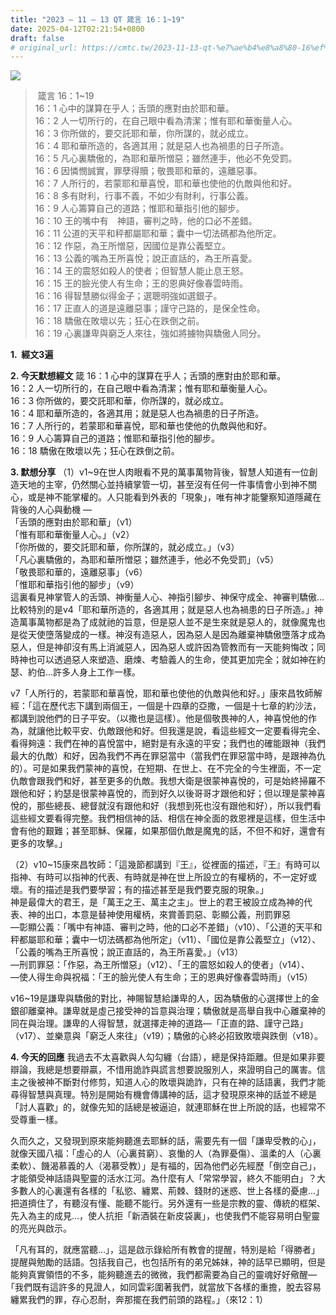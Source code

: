 ```yaml
---
title: "2023 – 11 – 13 QT 箴言 16：1~19"
date: 2025-04-12T02:21:54+0800
draft: false
# original_url: https://cmtc.tw/2023-11-13-qt-%e7%ae%b4%e8%a8%80-16%ef%bc%9a119
---
```


![](/images/qt.jpg)
>  箴言 16：1\~19  
> 16：1 心中的謀算在乎人；舌頭的應對由於耶和華。  
> 16：2 人一切所行的，在自己眼中看為清潔；惟有耶和華衡量人心。  
> 16：3 你所做的，要交託耶和華，你所謀的，就必成立。  
> 16：4 耶和華所造的，各適其用；就是惡人也為禍患的日子所造。  
> 16：5 凡心裏驕傲的，為耶和華所憎惡；雖然連手，他必不免受罰。  
> 16：6 因憐憫誠實，罪孽得贖；敬畏耶和華的，遠離惡事。  
> 16：7 人所行的，若蒙耶和華喜悅，耶和華也使他的仇敵與他和好。  
> 16：8 多有財利，行事不義，不如少有財利，行事公義。  
> 16：9 人心籌算自己的道路；惟耶和華指引他的腳步。  
> 16：10 王的嘴中有　神語，審判之時，他的口必不差錯。  
> 16：11 公道的天平和秤都屬耶和華；囊中一切法碼都為他所定。  
> 16：12 作惡，為王所憎惡，因國位是靠公義堅立。  
> 16：13 公義的嘴為王所喜悅；說正直話的，為王所喜愛。  
> 16：14 王的震怒如殺人的使者；但智慧人能止息王怒。  
> 16：15 王的臉光使人有生命；王的恩典好像春雲時雨。  
> 16：16 得智慧勝似得金子；選聰明強如選銀子。  
> 16：17 正直人的道是遠離惡事；謹守己路的，是保全性命。  
> 16：18 驕傲在敗壞以先；狂心在跌倒之前。  
> 16：19 心裏謙卑與窮乏人來往，強如將擄物與驕傲人同分。

**1.  經文3遍**

**2. 今天默想經文**
箴 16：1 心中的謀算在乎人；舌頭的應對由於耶和華。  
16：2 人一切所行的，在自己眼中看為清潔；惟有耶和華衡量人心。  
16：3 你所做的，要交託耶和華，你所謀的，就必成立。  
16：4 耶和華所造的，各適其用；就是惡人也為禍患的日子所造。  
16：7 人所行的，若蒙耶和華喜悅，耶和華也使他的仇敵與他和好。  
16：9 人心籌算自己的道路；惟耶和華指引他的腳步。  
16：18 驕傲在敗壞以先；狂心在跌倒之前。

**3. 默想分享**
（1）v1\~9在世人肉眼看不見的萬事萬物背後，智慧人知道有一位創造天地的主宰，仍然關心並持續掌管一切，甚至沒有任何一件事情會小到神不關心，或是神不能掌權的。人只能看到外表的「現象」，唯有神才能鑒察知道隱藏在背後的人心與動機 —  
「舌頭的應對由於耶和華」（v1）  
「惟有耶和華衡量人心。」（v2）  
「你所做的，要交託耶和華，你所謀的，就必成立。」（v3）  
「凡心裏驕傲的，為耶和華所憎惡；雖然連手，他必不免受罰」（v5）  
「敬畏耶和華的，遠離惡事」（v6）  
「惟耶和華指引他的腳步」（v9）  
這裏看見神掌管人的舌頭、神衡量人心、神指引腳步、神保守成全、神審判驕傲…比較特別的是v4「耶和華所造的，各適其用；就是惡人也為禍患的日子所造。」神造萬事萬物都是為了成就祂的旨意，但是惡人並不是生來就是惡人的，就像魔鬼也是從天使墮落變成的一樣。神沒有造惡人，因為惡人是因為離棄神驕傲墮落才成為惡人，但是神卻沒有馬上消滅惡人，因為惡人或許因為管教而有一天能夠悔改；同時神也可以透過惡人來塑造、磨煉、考驗義人的生命，使其更加完全；就如神在約瑟、約伯…許多人身上工作一樣。

v7「人所行的，若蒙耶和華喜悅，耶和華也使他的仇敵與他和好。」康來昌牧師解經：「這在歷代志下講到兩個王，一個是十四章的亞撒，一個是十七章的約沙法，都講到說他們的日子平安。（以撒也是這樣）。他是個敬畏神的人，神喜悅他的作為，就讓他比較平安、仇敵跟他和好。但我還是說，看這些經文一定要看得完全、看得夠遠：我們在神的喜悅當中，絕對是有永遠的平安；我們也的確能跟神（我們最大的仇敵）和好，因為我們不再在罪惡當中（當我們在罪惡當中時，是跟神為仇的）。可是如果我們蒙神的喜悅，在短期、在世上、在不完全的今生裡面，不一定仇敵會跟我們和好，甚至更多的仇敵。我想大衛是很蒙神喜悅的，可是始終掃羅不跟他和好；約瑟是很蒙神喜悅的，而到好久以後哥哥才跟他和好；但以理是蒙神喜悅的，那些總長、總督就沒有跟他和好（我想到死也沒有跟他和好），所以我們看這些經文要看得完整。我們相信神的話、相信在神全面的救恩裡是這樣，但生活中會有他的艱難；甚至耶穌、保羅，如果那個仇敵是魔鬼的話，不但不和好，還會有更多的攻擊。」

（2）v10\~15康來昌牧師：「這幾節都講到『王』，從裡面的描述，『王』有時可以指神、有時可以指神的代表、有時就是神在世上所設立的有權柄的，不一定好或壞。有的描述是我們要學習；有的描述甚至是我們要克服的現象。」  
神是最偉大的君王，是「萬王之王、萬主之主」。世上的君王被設立成為神的代表、神的出口，本意是替神使用權柄，來賞善罰惡、彰顯公義，刑罰罪惡  
—彰顯公義：「嘴中有神語、審判之時，他的口必不差錯」（v10）、「公道的天平和秤都屬耶和華；囊中一切法碼都為他所定」（v11）、「國位是靠公義堅立」（v12）、「公義的嘴為王所喜悅；說正直話的，為王所喜愛。」（v13）  
—刑罰罪惡：「作惡，為王所憎惡」（v12）、「王的震怒如殺人的使者」（v14）、  
—使人得生命與祝福：「王的臉光使人有生命；王的恩典好像春雲時雨」（v15）

v16\~19是謙卑與驕傲的對比，神賜智慧給謙卑的人，因為驕傲的心選擇世上的金銀卻離棄神。謙卑就是虛己接受神的旨意與治理；驕傲就是高舉自我中心離棄神的同在與治理。謙卑的人得智慧，就選擇走神的道路—「正直的路、謹守己路」（v17）、並樂意與「窮乏人來往」（v19）；驕傲的心終必招致敗壞與跌倒（v18）。

**4. 今天的回應**
我過去不太喜歡與人勾勾纏（台語），總是保持距離。但是如果非要辯論，我總是想要辯贏，不惜用詭詐與謊言想要說服別人，來證明自己的厲害。信主之後被神不斷對付修剪，知道人心的敗壞與詭詐，只有在神的話語裏，我們才能尋得智慧與真理。特別是開始有機會傳講神的話，這才發現原來神的話並不總是「討人喜歡」的，就像先知的話總是被逼迫，就連耶穌在世上所說的話，也經常不受尊重一樣。

久而久之，又發現到原來能夠聽進去耶穌的話，需要先有一個「謙卑受教的心」，就像天國八福：「虛心的人（心裏貧窮）、哀慟的人（為罪憂傷）、溫柔的人（心裏柔軟）、饑渴慕義的人（渴慕受教）」是有福的，因為他們必先經歷「倒空自己」，才能領受神話語與聖靈的活水江河。為什麼有人「常常學習，終久不能明白」？大多數人的心裏還有各樣的「私慾、纏累、荊棘、錢財的迷惑、世上各樣的憂慮…」把道擠住了，有聽沒有懂、能聽不能行。另外還有一些是宗教的靈、傳統的框架、先入為主的成見…，使人抗拒「新酒裝在新皮袋裏」，也使我們不能容易明白聖靈的亮光與啟示。

「凡有耳的，就應當聽…」，這是啟示錄給所有教會的提醒，特別是給「得勝者」提醒與勉勵的話語。包括我自己，也包括所有的弟兄姊妹，神的話早已顯明，但是能夠真實領悟的不多，能夠聽進去的微微，我們都需要為自己的靈魂好好儆醒—｢我們既有這許多的見證人，如同雲彩圍著我們，就當放下各樣的重擔，脫去容易纏累我們的罪，存心忍耐，奔那擺在我們前頭的路程。｣（來12：1）
